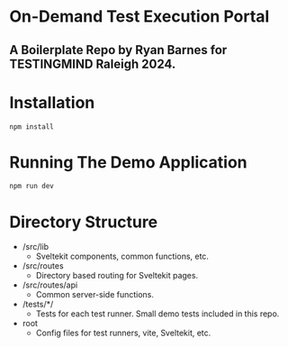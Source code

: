 # On-Demand Test Execution Portal
## A Boilerplate Repo by Ryan Barnes for TESTINGMIND Raleigh 2024.

# Installation
```npm install```

# Running The Demo Application
``` npm run dev ```

# Directory Structure
- /src/lib
    - Sveltekit components, common functions, etc.
- /src/routes
    - Directory based routing for Sveltekit pages.
- /src/routes/api
    - Common server-side functions.
- /tests/*/
    - Tests for each test runner. Small demo tests included in this repo.
- root
    - Config files for test runners, vite, Sveltekit, etc.